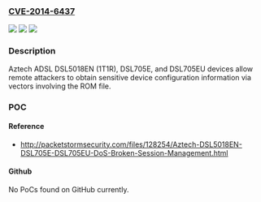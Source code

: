 ### [CVE-2014-6437](https://cve.mitre.org/cgi-bin/cvename.cgi?name=CVE-2014-6437)
![](https://img.shields.io/static/v1?label=Product&message=n%2Fa&color=blue)
![](https://img.shields.io/static/v1?label=Version&message=n%2Fa&color=blue)
![](https://img.shields.io/static/v1?label=Vulnerability&message=n%2Fa&color=brighgreen)

### Description

Aztech ADSL DSL5018EN (1T1R), DSL705E, and DSL705EU devices allow remote attackers to obtain sensitive device configuration information via vectors involving the ROM file.

### POC

#### Reference
- http://packetstormsecurity.com/files/128254/Aztech-DSL5018EN-DSL705E-DSL705EU-DoS-Broken-Session-Management.html

#### Github
No PoCs found on GitHub currently.

